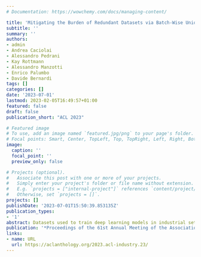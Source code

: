 ```yaml
---
# Documentation: https://wowchemy.com/docs/managing-content/

title: 'Mitigating the Burden of Redundant Datasets via Batch-Wise Unique Samples and Frequency-Aware Losses'
subtitle: ''
summary: ''
authors:
- admin
- Andrea Caciolai
- Alessandro Pedrani 
- Kay Rottmann
- Alessandro Manzotti
- Enrico Palumbo
- Davide Bernardi
tags: []
categories: []
date: '2023-07-01'
lastmod: 2023-02-05T16:49:57+01:00
featured: false
draft: false
publication_short: "ACL 2023"

# Featured image
# To use, add an image named `featured.jpg/png` to your page's folder.
# Focal points: Smart, Center, TopLeft, Top, TopRight, Left, Right, BottomLeft, Bottom, BottomRight.
image:
  caption: ''
  focal_point: ''
  preview_only: false

# Projects (optional).
#   Associate this post with one or more of your projects.
#   Simply enter your project's folder or file name without extension.
#   E.g. `projects = ["internal-project"]` references `content/project/deep-learning/index.md`.
#   Otherwise, set `projects = []`.
projects: []
publishDate: '2023-07-01T15:50:39.853135Z'
publication_types:
- '1'
abstract: Datasets used to train deep learning models in industrial settings often exhibit skewed distributions with some samples repeated a large number of times.This paper presents a simple yet effective solution to reduce the increased burden of repeated computation on redundant datasets.Our approach eliminates duplicates at the batch level, without altering the data distribution observed by the model, making it model-agnostic and easy to implement as a plug-and-play module. We also provide a mathematical expression to estimate the reduction in training time that our approach provides. Through empirical evidence, we show that our approach significantly reduces training times on various models across datasets with varying redundancy factors, without impacting their performance on the Named Entity Recognition task, both on publicly available datasets and in real industrial settings.In the latter, the approach speeds training by up to 87{\%}, and by 46{\%} on average, with a drop in model performance of 0.2{\%} relative at worst.We finally release a modular and reusable codebase to further advance research in this area..
publication: '*Proceedings of the 61st Annual Meeting of the Association for Computational Linguistics (Volume 5: Industry Track)*'
links:
- name: URL
  url: https://aclanthology.org/2023.acl-industry.23/
---
```

